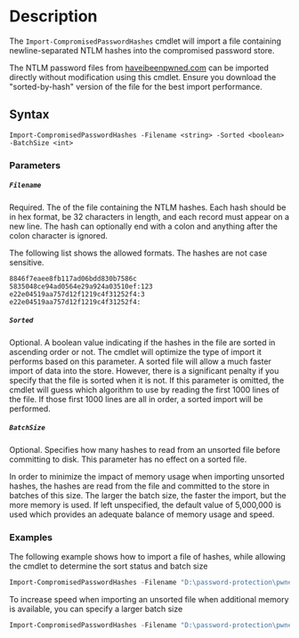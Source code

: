 # Description
The ```Import-CompromisedPasswordHashes``` cmdlet will import a file containing newline-separated NTLM hashes into the compromised password store. 

The NTLM password files from [haveibeenpwned.com](https://haveibeenpwned.com/passwords) can be imported directly without modification using this cmdlet. Ensure you download the "sorted-by-hash" version of the file for the best import performance.

## Syntax
```
Import-CompromisedPasswordHashes -Filename <string> -Sorted <boolean> -BatchSize <int>
```
### Parameters
##### `Filename`
Required. The of the file containing the NTLM hashes. Each hash should be in hex format, be 32 characters in length, and each record must appear on a new line. The hash can optionally end with a colon and anything after the colon character is ignored. 

The following list shows the allowed formats. The hashes are not case sensitive.
```
8846f7eaee8fb117ad06bdd830b7586c
5835048ce94ad0564e29a924a03510ef:123
e22e04519aa757d12f1219c4f31252f4:3
e22e04519aa757d12f1219c4f31252f4:
```

##### `Sorted`
Optional. A boolean value indicating if the hashes in the file are sorted in ascending order or not. The cmdlet will optimize the type of import it performs based on this parameter. A sorted file will allow a much faster import of data into the store. However, there is a significant penalty if you specify that the file is sorted when it is not. If this parameter is omitted, the cmdlet will guess which algorithm to use by reading the first 1000 lines of the file. If those first 1000 lines are all in order, a sorted import will be performed.

##### `BatchSize`
Optional. Specifies how many hashes to read from an unsorted file before committing to disk. This parameter has no effect on a sorted file. 

In order to minimize the impact of memory usage when importing unsorted hashes, the hashes are read from the file and committed to the store in batches of this size. The larger the batch size, the faster the import, but the more memory is used. If left unspecified, the default value of 5,000,000 is used which provides an adequate balance of memory usage and speed.

### Examples
The following example shows how to import a file of hashes, while allowing the cmdlet to determine the sort status and batch size
```powershell
Import-CompromisedPasswordHashes -Filename "D:\password-protection\pwned-passwords-ntlm-ordered-by-hash.txt"
```

To increase speed when importing an unsorted file when additional memory is available, you can specify a larger batch size
```powershell
Import-CompromisedPasswordHashes -Filename "D:\password-protection\pwned-passwords-ntlm-ordered-by-count.txt" -Sorted $false -BatchSize 50000000
```


